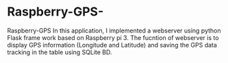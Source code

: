 # Raspberry-GPS-
Raspberry-GPS 
In this application, I implemented a webserver using python Flask frame work based on Raspberry pi 3. 
The fucntion of webserver is to display GPS information (Longitude and Latitude) and saving the GPS data tracking in the table using SQLite BD. 
